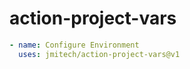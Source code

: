 # action-project-vars

```yaml
- name: Configure Environment
  uses: jmitech/action-project-vars@v1
```
